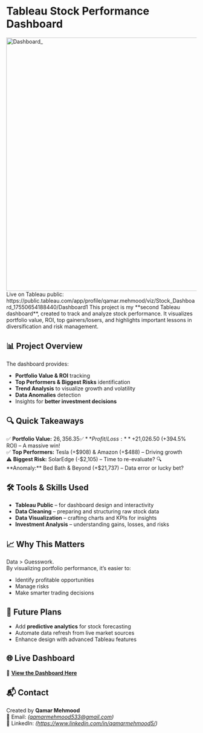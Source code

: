 # Tableau Stock Performance Dashboard
<img width="1325" height="670" alt="Dashboard_" src="https://github.com/user-attachments/assets/c891a73c-464a-4f66-a0ed-cafa89556693" />
Live on Tableau public: https://public.tableau.com/app/profile/qamar.mehmood/viz/Stock_Dashboard_17550654188440/Dashboard1
This project is my **second Tableau dashboard**, created to track and analyze stock performance.  
It visualizes portfolio value, ROI, top gainers/losers, and highlights important lessons in diversification and risk management.

## 📊 Project Overview
The dashboard provides:
- **Portfolio Value & ROI** tracking
- **Top Performers & Biggest Risks** identification
- **Trend Analysis** to visualize growth and volatility
- **Data Anomalies** detection
- Insights for **better investment decisions**

## 🔍 Quick Takeaways
✅ **Portfolio Value:** $26,356.35  
✅ **Profit/Loss:** +$21,026.50 (+394.5% ROI) – A massive win!  
✅ **Top Performers:** Tesla (+$908) & Amazon (+$488) – Driving growth  
⚠️ **Biggest Risk:** SolarEdge (-$2,105) – Time to re-evaluate?  
🔍 **Anomaly:** Bed Bath & Beyond (+$21,737) – Data error or lucky bet?  

## 🛠 Tools & Skills Used
- **Tableau Public** – for dashboard design and interactivity
- **Data Cleaning** – preparing and structuring raw stock data
- **Data Visualization** – crafting charts and KPIs for insights
- **Investment Analysis** – understanding gains, losses, and risks

## 📈 Why This Matters
Data > Guesswork.  
By visualizing portfolio performance, it’s easier to:
- Identify profitable opportunities
- Manage risks
- Make smarter trading decisions

## 🚀 Future Plans
- Add **predictive analytics** for stock forecasting
- Automate data refresh from live market sources
- Enhance design with advanced Tableau features

## 🌐 Live Dashboard
🔗 **[View the Dashboard Here](https://public.tableau.com/app/profile/qamar.mehmood/viz/Stock_Dashboard_17550654188440/Dashboard1?publish=yes)**

## 📬 Contact
Created by **Qamar Mehmood**  
📧 Email: *(qamarmehmood533@gmail.com)*  
💼 LinkedIn: *(https://www.linkedin.com/in/qamarmehmood5/)*  
